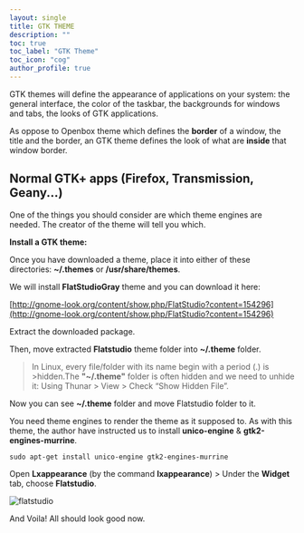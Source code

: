 ```yaml
---
layout: single
title: GTK THEME
description: ""
toc: true
toc_label: "GTK Theme"
toc_icon: "cog"
author_profile: true
---
```


GTK themes will define the appearance of applications on your system: the general interface, the color of the taskbar, the backgrounds for windows and tabs, the looks of GTK applications.

As oppose to Openbox theme which defines the **border** of a window, the title and the border, an GTK theme defines the look of what are **inside** that window border.

## Normal GTK+ apps (Firefox, Transmission, Geany...)

One of the things you should consider are which theme engines are needed. The creator of the theme will tell you which.

**Install a GTK theme:**

Once you have downloaded a theme, place it into either of these directories: **~/.themes** or **/usr/share/themes**.

We will install **FlatStudioGray** theme and you can download it here:

[http://gnome-look.org/content/show.php/FlatStudio?content=154296](http://gnome-look.org/content/show.php/FlatStudio?content=154296)

Extract the downloaded package.

Then, move extracted **Flatstudio** theme folder into **~/.theme** folder.

 >In Linux, every file/folder with its name begin with a period (.) is >hidden.The **"~/.theme"** folder is often hidden and we need to unhide it: Using Thunar > View > Check “Show Hidden File”.

Now you can see **~/.theme** folder and move Flatstudio folder to it.

You need theme engines to render the theme as it supposed to. As with this theme, the author have instructed us to install **unico-engine** & **gtk2-engines-murrine**.

```
sudo apt-get install unico-engine gtk2-engines-murrine
````
Open **Lxappearance** (by the command **lxappearance**) > Under the **Widget** tab, choose **Flatstudio**.

![flatstudio]({{site.baseurl}}/images/flatstudio.jpg)

And Voila! All should look good now.
